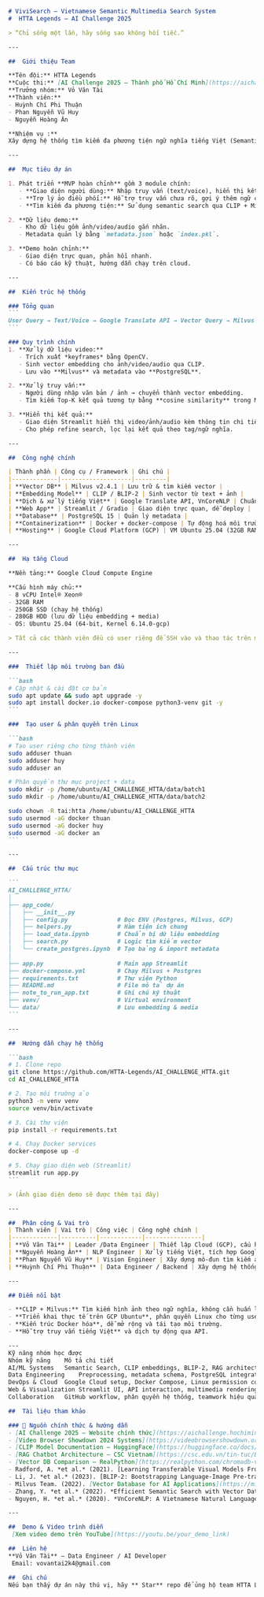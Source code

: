 
````{"id":"57302","variant":"standard","title":"README.md - HTTA Legends AI Challenge 2025 (final version)"}
# ViviSearch – Vietnamese Semantic Multimedia Search System
#  HTTA Legends – AI Challenge 2025

> “Chỉ sống một lần, hãy sống sao không hối tiếc.”  

---

##  Giới thiệu Team

**Tên đội:** HTTA Legends  
**Cuộc thi:** [AI Challenge 2025 – Thành phố Hồ Chí Minh](https://aichallenge.hochiminhcity.gov.vn/)  
**Trưởng nhóm:** Vỏ Văn Tài
**Thành viên:**  
- Huỳnh Chí Phi Thuận  
- Phan Nguyễn Vũ Huy  
- Nguyễn Hoàng Ân  

**Nhiệm vụ :**  
Xây dựng hệ thống tìm kiếm đa phương tiện ngữ nghĩa tiếng Việt (Semantic Multimedia Search System), có khả năng hiểu truy vấn tự nhiên (text/voice) và trả về ảnh – video – audio có ngữ nghĩa tương đồng.

---

##  Mục tiêu dự án

1. Phát triển **MVP hoàn chỉnh** gồm 3 module chính:
   - **Giao diện người dùng:** Nhập truy vấn (text/voice), hiển thị kết quả multimedia.  
   - **Trợ lý ảo điều phối:** Hỗ trợ truy vấn chưa rõ, gợi ý thêm ngữ cảnh.  
   - **Tìm kiếm đa phương tiện:** Sử dụng semantic search qua CLIP + Milvus.  

2. **Dữ liệu demo:**
   - Kho dữ liệu gồm ảnh/video/audio gắn nhãn.
   - Metadata quản lý bằng `metadata.json` hoặc `index.pkl`.

3. **Demo hoàn chỉnh:**
   - Giao diện trực quan, phản hồi nhanh.
   - Có báo cáo kỹ thuật, hướng dẫn chạy trên cloud.

---

##  Kiến trúc hệ thống

### Tổng quan
```
User Query → Text/Voice → Google Translate API → Vector Query → Milvus Search → Retrieve Results → Streamlit UI
```

### Quy trình chính
1. **Xử lý dữ liệu video:**  
   - Trích xuất *keyframes* bằng OpenCV.  
   - Sinh vector embedding cho ảnh/video/audio qua CLIP.  
   - Lưu vào **Milvus** và metadata vào **PostgreSQL**.  

2. **Xử lý truy vấn:**  
   - Người dùng nhập văn bản / ảnh → chuyển thành vector embedding.  
   - Tìm kiếm Top-K kết quả tương tự bằng **cosine similarity** trong Milvus.  

3. **Hiển thị kết quả:**  
   - Giao diện Streamlit hiển thị video/ảnh/audio kèm thông tin chi tiết.  
   - Cho phép refine search, lọc lại kết quả theo tag/ngữ nghĩa.

---

##  Công nghệ chính

| Thành phần | Công cụ / Framework | Ghi chú |
|-------------|--------------------|---------|
| **Vector DB** | Milvus v2.4.1 | Lưu trữ & tìm kiếm vector |
| **Embedding Model** | CLIP / BLIP-2 | Sinh vector từ text + ảnh |
| **Dịch & xử lý tiếng Việt** | Google Translate API, VnCoreNLP | Chuẩn hóa truy vấn |
| **Web App** | Streamlit / Gradio | Giao diện trực quan, dễ deploy |
| **Database** | PostgreSQL 15 | Quản lý metadata |
| **Containerization** | Docker + docker-compose | Tự động hoá môi trường |
| **Hosting** | Google Cloud Platform (GCP) | VM Ubuntu 25.04 (32GB RAM, SSD+HDD) |

---

##  Hạ tầng Cloud

**Nền tảng:** Google Cloud Compute Engine  

**Cấu hình máy chủ:**
- 8 vCPU Intel® Xeon®  
- 32GB RAM  
- 250GB SSD (chạy hệ thống)  
- 280GB HDD (lưu dữ liệu embedding + media)  
- OS: Ubuntu 25.04 (64-bit, Kernel 6.14.0-gcp)

> Tất cả các thành viên đều có user riêng để SSH vào và thao tác trên máy chủ.

---

###  Thiết lập môi trường ban đầu

```bash
# Cập nhật & cài đặt cơ bản
sudo apt update && sudo apt upgrade -y
sudo apt install docker.io docker-compose python3-venv git -y
```

###  Tạo user & phân quyền trên Linux

```bash
# Tạo user riêng cho từng thành viên
sudo adduser thuan
sudo adduser huy
sudo adduser an

# Phân quyền thư mục project + data
sudo mkdir -p /home/ubuntu/AI_CHALLENGE_HTTA/data/batch1
sudo mkdir -p /home/ubuntu/AI_CHALLENGE_HTTA/data/batch2

sudo chown -R tai:htta /home/ubuntu/AI_CHALLENGE_HTTA
sudo usermod -aG docker thuan
sudo usermod -aG docker huy
sudo usermod -aG docker an
```

---

##  Cấu trúc thư mục

```
AI_CHALLENGE_HTTA/
│
├── app_code/
│   ├── __init__.py
│   ├── config.py              # Đọc ENV (Postgres, Milvus, GCP)
│   ├── helpers.py             # Hàm tiện ích chung
│   ├── load_data.ipynb        # Chuẩn bị dữ liệu embedding
│   ├── search.py              # Logic tìm kiếm vector
│   └── create_postgres.ipynb  # Tạo bảng & import metadata
│
├── app.py                     # Main app Streamlit
├── docker-compose.yml         # Chạy Milvus + Postgres
├── requirements.txt           # Thư viện Python
├── README.md                  # File mô tả dự án
├── note_to_run_app.txt        # Ghi chú kỹ thuật
├── venv/                      # Virtual environment
└── data/                      # Lưu embedding & media
```

---

##  Hướng dẫn chạy hệ thống

```bash
# 1. Clone repo
git clone https://github.com/HTTA-Legends/AI_CHALLENGE_HTTA.git
cd AI_CHALLENGE_HTTA

# 2. Tạo môi trường ảo
python3 -m venv venv
source venv/bin/activate

# 3. Cài thư viện
pip install -r requirements.txt

# 4. Chạy Docker services
docker-compose up -d

# 5. Chạy giao diện web (Streamlit)
streamlit run app.py
```

> (Ảnh giao diện demo sẽ được thêm tại đây)

---

##  Phân công & Vai trò
| Thành viên | Vai trò | Công việc | Công nghệ chính |
|-------------|----------|------------|----------------|
| **Vỏ Văn Tài** | Leader /Data Engineer | Thiết lập Cloud (GCP), cấu hình Linux, xây dựng giao diện & CLIP model, tích hợp pipeline,tối ưu truy vấn Milvus | Docker, Python, Streamlit, CLIP ,Milvus|
| **Nguyễn Hoàng Ân** | NLP Engineer | Xử lý tiếng Việt, tích hợp Google Translate API, chuẩn hóa truy vấn | HuggingFace, VnCoreNLP |
| **Phan Nguyễn Vũ Huy** | Vision Engineer | Xây dựng mô-đun tìm kiếm ảnh/video/audio, tối ưu truy vấn Milvus | PyTorch, OpenCV, Milvus |
| **Huỳnh Chí Phi Thuận** | Data Engineer / Backend | Xây dựng hệ thống upload vector, quản lý metadata, tạo database, tối ưu truy vấn Milvus| PostgreSQL, Docker,Milvus |

---

## Điểm nổi bật

- **CLIP + Milvus:** Tìm kiếm hình ảnh theo ngữ nghĩa, không cần huấn luyện lại.  
- **Triển khai thực tế trên GCP Ubuntu**, phân quyền Linux cho từng user.  
- **Kiến trúc Docker hóa**, dễ mở rộng và tái tạo môi trường.  
- **Hỗ trợ truy vấn tiếng Việt** và dịch tự động qua API.  

---
Kỹ năng nhóm học được
Nhóm kỹ năng	Mô tả chi tiết
AI/ML Systems	Semantic Search, CLIP embeddings, BLIP-2, RAG architecture
Data Engineering	Preprocessing, metadata schema, PostgreSQL integration
DevOps & Cloud	Google Cloud setup, Docker Compose, Linux permission control
Web & Visualization	Streamlit UI, API interaction, multimedia rendering
Collaboration	GitHub workflow, phân quyền hệ thống, teamwork hiệu quả

##  Tài liệu tham khảo

### 🔗 Nguồn chính thức & hướng dẫn
- [AI Challenge 2025 – Website chính thức](https://aichallenge.hochiminhcity.gov.vn/)  
- [Video Browser Showdown 2024 Systems](https://videobrowsershowdown.org/teams/vbs2024-systems/)  
- [CLIP Model Documentation – HuggingFace](https://huggingface.co/docs/transformers/model_doc/clip)  
- [RAG Chatbot Architecture – CSC Vietnam](https://csc.edu.vn/tin-tuc/Blog-chia-se/kham-pha-rag-huong-dan-xay-dung-chatbot-voi-rag-8433)  
- [Vector DB Comparison – RealPython](https://realpython.com/chromadb-vector-database/)
- Radford, A. *et al.* (2021). [Learning Transferable Visual Models From Natural Language Supervision (CLIP)](https://arxiv.org/abs/2103.00020). *arXiv preprint arXiv:2103.00020.*  
- Li, J. *et al.* (2023). [BLIP-2: Bootstrapping Language-Image Pre-training with Frozen Image Encoders and Large Language Models](https://arxiv.org/abs/2301.12597). *arXiv.*  
- Milvus Team. (2022). [Vector Database for AI Applications](https://milvus.io/blog). *Zilliz Tech.*  
- Zhang, Y. *et al.* (2022). *Efficient Semantic Search with Vector Databases.* *ACM Multimedia Conference.*  
- Nguyen, H. *et al.* (2020). *VnCoreNLP: A Vietnamese Natural Language Processing Toolkit.* *Proceedings of the 12th Language Resources and Evaluation Conference (LREC 2020).*

---

##  Demo & Video trình diễn
 [Xem video demo trên YouTube](https://youtu.be/your_demo_link)

##  Liên hệ
**Vỏ Văn Tài** – Data Engineer / AI Developer  
 Email: vovantai2k4@gmail.com

##  Ghi chú
Nếu bạn thấy dự án này thú vị, hãy ** Star** repo để ủng hộ team HTTA Legends!


